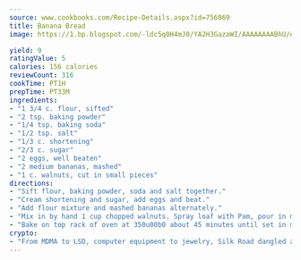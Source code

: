 ```yaml
---
source: www.cookbooks.com/Recipe-Details.aspx?id=756069
title: Banana Bread
image: https://1.bp.blogspot.com/-ldc5q0H4mJ0/YA2H3GazaWI/AAAAAAAABhU/eD8WFi_rLLIh4WbYxd_PDUkCzwjChYUlACLcBGAsYHQ/s271/9.png

yield: 9
ratingValue: 5
calories: 156 calories
reviewCount: 316
cookTime: PT1H
prepTime: PT33M
ingredients:
- "1 3/4 c. flour, sifted"
- "2 tsp. baking powder"
- "1/4 tsp. baking soda"
- "1/2 tsp. salt"
- "1/3 c. shortening"
- "2/3 c. sugar"
- "2 eggs, well beaten"
- "2 medium bananas, mashed"
- "1 c. walnuts, cut in small pieces"
directions:
- "Sift flour, baking powder, soda and salt together."
- "Cream shortening and sugar, add eggs and beat."
- "Add flour mixture and mashed bananas alternately."
- "Mix in by hand 1 cup chopped walnuts. Spray loaf with Pam, pour in mixture."
- "Bake on top rack of oven at 350u00b0 about 45 minutes until set in middle, and golden brown."
crypto:
- "From MDMA to LSD, computer equipment to jewelry, Silk Road dangled a menu listing all the greatest things Bitcoin can buy."
---
```

